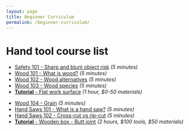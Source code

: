 ```yaml
---
layout: page
title: Beginner Curriculum
permalink: /beginner-curriculum/
---
```


<h1>Hand tool course list</h1>

<ul>
    <li><a href="/safety-101-sharp-and-blunt-object-risk/">Safety 101 - Sharp and blunt object risk</a> <i>(5 minutes)</i></li>
    <li><a href="/wood-101-what-is-wood/">Wood 101 - What is wood?</a> <i>(5 minutes)</i></li>
    <li><a href="/wood-102-wood-alternatives/">Wood 102 - Wood alternatives</a> <i>(5 minutes)</i></li>
    <li><a href="/wood-103-wood-species/">Wood 103 - Wood species</a> <i>(5 minutes)</i></li>
    <li><a href="/tutorial-flat-work-surface/"><b>Tutorial</b> - Flat work surface</a> <i>(1 hour, $0-50 materials)</i></li>
</ul>
<ul>
    <li><a href="/wood-104-grain/">Wood 104 - Grain</a> <i>(5 minutes)</i></li>
    <li><a href="/hand-saws-101-what-is-a-hand-saw/">Hand Saws 101 - What is a hand saw?</a> <i>(5 minutes)</i></li>
    <li><a href="/hand-saws-102-cross-cut-vs-rip-cut/">Hand Saws 102 - Cross-cut vs rip-cut</a> <i>(5 minutes)</i></li>
    <li><a href="/tutorial-wooden-box-butt-joint/"><b>Tutorial</b> - Wooden box - Butt joint</a> <i>(2 hours, $100 tools, $50 materials)</i></li>
</ul>